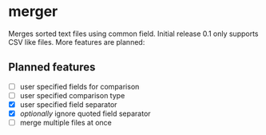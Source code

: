 merger
======

Merges sorted text files using common field.
Initial release 0.1 only supports CSV like files.
More features are planned:


## Planned features ##

- [ ] user specified fields for comparison
- [ ] user specified comparison type
- [x] user specified field separator
- [x] _optionally_ ignore quoted field separator
- [ ] merge multiple files at once
